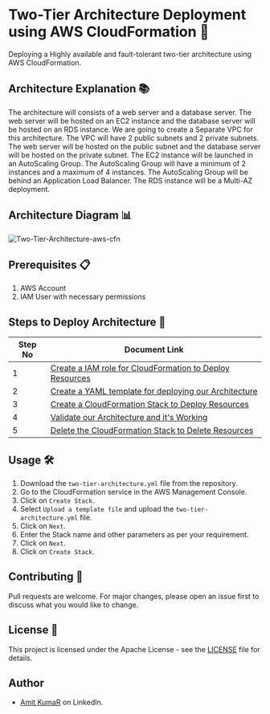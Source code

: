# Two-Tier Architecture Deployment using AWS CloudFormation 🚀

Deploying a Highly available and fault-tolerant two-tier architecture using AWS CloudFormation.

## Architecture Explanation 📚

The architecture will consists of a web server and a database server. The web server will be hosted on an EC2 instance and the database server will be hosted on an RDS instance. We are going to create a Separate VPC for this architecture. The VPC will have 2 public subnets and 2 private subnets. The web server will be hosted on the public subnet and the database server will be hosted on the private subnet. The EC2 instance will be launched in an AutoScaling Group. The AutoScaling Group will have a minimum of 2 instances and a maximum of 4 instances. The AutoScaling Group will be behind an Application Load Balancer. The RDS instance will be a Multi-AZ deployment.

## Architecture Diagram 📊

![Two-Tier-Architecture-aws-cfn](https://miro.medium.com/v2/resize:fit:1400/format:webp/1*xAQt8hQiEHLcksAGdlPrqA.png)


## Prerequisites 📋

1. AWS Account
3. IAM User with necessary permissions

## Steps to Deploy Architecture 📝

| Step No | Document Link |
| ------ | ------ |
| 1 | [Create a IAM role for CloudFormation to Deploy Resources][Step-1] |
| 2 | [Create a YAML template for deploying our Architecture][Step-2] |
| 3 | [Create a CloudFormation Stack to Deploy Resources][Step-3] |
| 4 | [Validate our Architecture and it's Working][Step-4] |
| 5 | [Delete the CloudFormation Stack to Delete Resources][Step-5] |

   [Step-1]: <./Steps/step1.md>
   [Step-2]: <./Steps/step2.md>   
   [Step-3]: <./Steps/step3.md>
   [Step-4]: <./Steps/step4.md>
   [Step-5]: <./Steps/step5.md>

## Usage 🛠️

1. Download the `two-tier-architecture.yml` file from the repository.
2. Go to the CloudFormation service in the AWS Management Console.
3. Click on `Create Stack`.
4. Select `Upload a template file` and upload the `two-tier-architecture.yml` file.
5. Click on `Next`.
6. Enter the Stack name and other parameters as per your requirement.
7. Click on `Next`.
8. Click on `Create Stack`.

## Contributing 🤝

Pull requests are welcome. For major changes, please open an issue first to discuss what you would like to change.

## License 📄

This project is licensed under the Apache License - see the [LICENSE](LICENSE) file for details.

## Author

- [Amit KumaR](https://www.linkedin.com/in/amit-choudhary007/) on LinkedIn.
